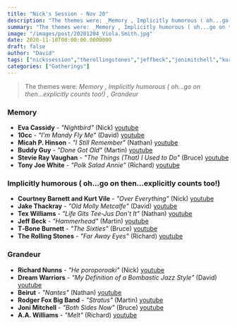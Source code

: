 ```yaml
---
title: "Nick's Session - Nov 20"
description: "The themes were: _Memory , Implicitly humorous ( oh...go on then...explicitly counts too!) , Grandeur_"
summary: "The themes were: _Memory , Implicitly humorous ( oh...go on then...explicitly counts too!) , Grandeur_"
image: "/images/post/20201204_Viola.Smith.jpg"
date: 2020-11-10T00:00:00.0000000
draft: false
author: "David"
tags: ["nickssession","therollingstones","jeffbeck","jonimitchell","kurtvile","tonyjoewhite","10cc","buddyguy","aawilliams","courtneybarnett","beirut","evacassidy","texwilliams","stevierayvaughan","micahphinson","jakethackray","richardnunns","t‐boneburnett","dreamwarriors","rodgerfoxbigband","youtube"]
categories: ["Gatherings"]
---
```

> The themes were: _Memory , Implicitly humorous ( oh...go on then...explicitly counts too!) , Grandeur_
### Memory 
- **Eva Cassidy** - _"Nightbird"_ (Nick) [youtube](https://www.youtube.com/watch?v=K-X1g-aEeNc)
- **10cc** - _"I'm Mandy Fly Me"_ (David) [youtube](https://www.youtube.com/watch?v=3HzJ5Rg908k)
- **Micah P. Hinson** - _"I Still Remember"_ (Nathan) [youtube](https://www.youtube.com/watch?v=UKCo6N9108w)
- **Buddy Guy** - _"Done Got Old"_ (Martin) [youtube](https://www.youtube.com/watch?v=itN1Sh1TvAk)
- **Stevie Ray Vaughan** - _"The Things (That) I Used to Do"_ (Bruce) [youtube](https://www.youtube.com/watch?v=Xy38VCMn81I)
- **Tony Joe White** - _"Polk Salad Annie"_ (Richard) [youtube](https://www.youtube.com/watch?v=JyXHxh3Sye0)
### Implicitly humorous ( oh...go on then...explicitly counts too!) 
- **Courtney Barnett and Kurt Vile** - _"Over Everything"_ (Nick) [youtube](https://www.youtube.com/watch?v=3KNsBCf34fQ)
- **Jake Thackray** - _"Old Molly Metcalfe"_ (David) [youtube](https://www.youtube.com/watch?v=TiXINuf5nbI)
- **Tex Williams** - _"Life Gits Tee‐Jus Don't It"_ (Nathan) [youtube](https://www.youtube.com/watch?v=74z3avSW5KI)
- **Jeff Beck** - _"Hammerhead"_ (Martin) [youtube](https://www.youtube.com/watch?v=wlAXAmmk84I)
- **T‐Bone Burnett** - _"The Sixties"_ (Bruce) [youtube](https://www.youtube.com/watch?v=z802lX8SnzQ)
- **The Rolling Stones** - _"Far Away Eyes"_ (Richard) [youtube](https://www.youtube.com/watch?v=VyK1bZZ7E-s)
### Grandeur
- **Richard Nunns** - _"He poroporoaki"_ (Nick) [youtube](https://www.youtube.com/watch?v=OrvN6XN50n0)
- **Dream Warriors** - _"My Definition of a Bombastic Jazz Style"_ (David) [youtube](https://www.youtube.com/watch?v=LoE5yHMrP0A)
- **Beirut** - _"Nantes"_ (Nathan) [youtube](https://www.youtube.com/watch?v=dPRYEZx01qU)
- **Rodger Fox Big Band** - _"Stratus"_ (Martin) [youtube](https://www.youtube.com/watch?v=0T54mhAmWTM)
- **Joni Mitchell** - _"Both Sides Now"_ (Bruce) [youtube](https://www.youtube.com/watch?v=7cBf0olE9Yc)
- **A.A. Williams** - _"Melt"_ (Richard) [youtube](https://www.youtube.com/watch?v=PYDWOjegH7c)
